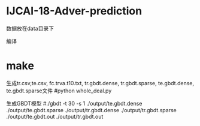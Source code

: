 # IJCAI-18-Adver-prediction

数据放在data目录下


编译
# make


生成tr.csv,te.csv, fc.trva.t10.txt, tr.gbdt.dense, tr.gbdt.sparse, te.gbdt.dense, te.gbdt.sparse文件
#python whole_deal.py



生成GBDT模型
#./gbdt -t 30 -s 1 ./output/te.gbdt.dense ./output/te.gbdt.sparse ./output/tr.gbdt.dense ./output/tr.gbdt.sparse ./output/te.gbdt.out ./output/tr.gbdt.out




